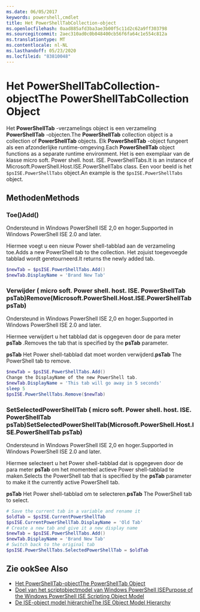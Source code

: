 ```yaml
---
ms.date: 06/05/2017
keywords: powershell,cmdlet
title: Het PowerShellTabCollection-object
ms.openlocfilehash: 0aad885afd3ba3ae3b00f5c11d2c62a9ff303798
ms.sourcegitcommit: 2aec310ad0c0b048400cb56f6fa64c1e554c812a
ms.translationtype: MT
ms.contentlocale: nl-NL
ms.lasthandoff: 05/23/2020
ms.locfileid: "83810048"
---
```

# <a name="the-powershelltabcollection-object"></a><span data-ttu-id="c0dca-103">Het PowerShellTabCollection-object</span><span class="sxs-lookup"><span data-stu-id="c0dca-103">The PowerShellTabCollection Object</span></span>

<span data-ttu-id="c0dca-104">Het **PowerShellTab** -verzamelings object is een verzameling **PowerShellTab** -objecten.</span><span class="sxs-lookup"><span data-stu-id="c0dca-104">The **PowerShellTab** collection object is a collection of **PowerShellTab** objects.</span></span> <span data-ttu-id="c0dca-105">Elk **PowerShellTab** -object fungeert als een afzonderlijke runtime-omgeving.</span><span class="sxs-lookup"><span data-stu-id="c0dca-105">Each **PowerShellTab** object functions as a separate runtime environment.</span></span> <span data-ttu-id="c0dca-106">Het is een exemplaar van de klasse micro soft. Power shell. host. ISE. PowerShellTabs.</span><span class="sxs-lookup"><span data-stu-id="c0dca-106">It is an instance of Microsoft.PowerShell.Host.ISE.PowerShellTabs class.</span></span> <span data-ttu-id="c0dca-107">Een voor beeld is het `$psISE.PowerShellTabs` object.</span><span class="sxs-lookup"><span data-stu-id="c0dca-107">An example is the `$psISE.PowerShellTabs` object.</span></span>

## <a name="methods"></a><span data-ttu-id="c0dca-108">Methoden</span><span class="sxs-lookup"><span data-stu-id="c0dca-108">Methods</span></span>

### <a name="add"></a><span data-ttu-id="c0dca-109">Toe\(\)</span><span class="sxs-lookup"><span data-stu-id="c0dca-109">Add\(\)</span></span>

<span data-ttu-id="c0dca-110">Ondersteund in Windows PowerShell ISE 2,0 en hoger.</span><span class="sxs-lookup"><span data-stu-id="c0dca-110">Supported in Windows PowerShell ISE 2.0 and later.</span></span>

<span data-ttu-id="c0dca-111">Hiermee voegt u een nieuw Power shell-tabblad aan de verzameling toe.</span><span class="sxs-lookup"><span data-stu-id="c0dca-111">Adds a new PowerShell tab to the collection.</span></span> <span data-ttu-id="c0dca-112">Het zojuist toegevoegde tabblad wordt geretourneerd.</span><span class="sxs-lookup"><span data-stu-id="c0dca-112">It returns the newly added tab.</span></span>

```powershell
$newTab = $psISE.PowerShellTabs.Add()
$newTab.DisplayName = 'Brand New Tab'
```

### <a name="removemicrosoftpowershellhostisepowershelltab-pstab"></a><span data-ttu-id="c0dca-113">Verwijder \( micro soft. Power shell. host. ISE. PowerShellTab psTab\)</span><span class="sxs-lookup"><span data-stu-id="c0dca-113">Remove\(Microsoft.PowerShell.Host.ISE.PowerShellTab psTab\)</span></span>

<span data-ttu-id="c0dca-114">Ondersteund in Windows PowerShell ISE 2,0 en hoger.</span><span class="sxs-lookup"><span data-stu-id="c0dca-114">Supported in Windows PowerShell ISE 2.0 and later.</span></span>

<span data-ttu-id="c0dca-115">Hiermee verwijdert u het tabblad dat is opgegeven door de para meter **psTab** .</span><span class="sxs-lookup"><span data-stu-id="c0dca-115">Removes the tab that is specified by the **psTab** parameter.</span></span>

<span data-ttu-id="c0dca-116">**psTab** Het Power shell-tabblad dat moet worden verwijderd.</span><span class="sxs-lookup"><span data-stu-id="c0dca-116">**psTab** The PowerShell tab to remove.</span></span>

```powershell
$newTab = $psISE.PowerShellTabs.Add()
Change the DisplayName of the new PowerShell tab.
$newTab.DisplayName = 'This tab will go away in 5 seconds'
sleep 5
$psISE.PowerShellTabs.Remove($newTab)
```

### <a name="setselectedpowershelltabmicrosoftpowershellhostisepowershelltab-pstab"></a><span data-ttu-id="c0dca-117">SetSelectedPowerShellTab \( micro soft. Power shell. host. ISE. PowerShellTab psTab\)</span><span class="sxs-lookup"><span data-stu-id="c0dca-117">SetSelectedPowerShellTab\(Microsoft.PowerShell.Host.ISE.PowerShellTab psTab\)</span></span>

<span data-ttu-id="c0dca-118">Ondersteund in Windows PowerShell ISE 2,0 en hoger.</span><span class="sxs-lookup"><span data-stu-id="c0dca-118">Supported in Windows PowerShell ISE 2.0 and later.</span></span>

<span data-ttu-id="c0dca-119">Hiermee selecteert u het Power shell-tabblad dat is opgegeven door de para meter **psTab** om het momenteel actieve Power shell-tabblad te maken.</span><span class="sxs-lookup"><span data-stu-id="c0dca-119">Selects the PowerShell tab that is specified by the **psTab** parameter to make it the currently active PowerShell tab.</span></span>

<span data-ttu-id="c0dca-120">**psTab** Het Power shell-tabblad om te selecteren.</span><span class="sxs-lookup"><span data-stu-id="c0dca-120">**psTab** The PowerShell tab to select.</span></span>

```powershell
# Save the current tab in a variable and rename it
$oldTab = $psISE.CurrentPowerShellTab
$psISE.CurrentPowerShellTab.DisplayName = 'Old Tab'
# Create a new tab and give it a new display name
$newTab = $psISE.PowerShellTabs.Add()
$newTab.DisplayName = 'Brand New Tab'
# Switch back to the original tab
$psISE.PowerShellTabs.SelectedPowerShellTab = $oldTab
```

## <a name="see-also"></a><span data-ttu-id="c0dca-121">Zie ook</span><span class="sxs-lookup"><span data-stu-id="c0dca-121">See Also</span></span>

- [<span data-ttu-id="c0dca-122">Het PowerShellTab-object</span><span class="sxs-lookup"><span data-stu-id="c0dca-122">The PowerShellTab Object</span></span>](The-PowerShellTab-Object.md)
- [<span data-ttu-id="c0dca-123">Doel van het scriptobjectmodel van Windows PowerShell ISE</span><span class="sxs-lookup"><span data-stu-id="c0dca-123">Purpose of the Windows PowerShell ISE Scripting Object Model</span></span>](Purpose-of-the-Windows-PowerShell-ISE-Scripting-Object-Model.md)
- [<span data-ttu-id="c0dca-124">De ISE-object model hiërarchie</span><span class="sxs-lookup"><span data-stu-id="c0dca-124">The ISE Object Model Hierarchy</span></span>](The-ISE-Object-Model-Hierarchy.md)
